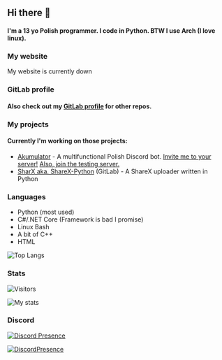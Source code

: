 ## Hi there 👋
#### I'm a 13 yo Polish programmer. I code in Python. BTW I use Arch (I love linux). 

### My website
<!--- Why don't you visit my new webiste [ggorg.tk](https://ggorg.tk/)? -->
My website is currently down 

### GitLab profile
#### Also check out my [GitLab profile](https://gitlab.com/GGORG) for other repos.

### My projects
#### Currently I'm working on those projects:
* [Akumulator](https://ggorg.tk/dc) - A multifunctional Polish Discord bot. [Invite me to your server!](https://ggorg.tk/bot) [Also, join the testing server.](https://ggorg.tk/dc)
* [SharX aka. ShareX-Python](https://gitlab.com/GGORG/SharX) (GitLab) - A ShareX uploader written in Python

### Languages

* Python (most used)
* C#/.NET Core (Framework is bad I promise)
* Linux Bash
* A bit of C++
* HTML

![Top Langs](https://github-readme-stats.vercel.app/api/top-langs/?username=GGORG0&count_private=true&theme=dark&show_icons=true&hide_langs_below=1")

### Stats
![Visitors](https://komarev.com/ghpvc/?username=GGORG0)

![My stats](https://github-readme-stats.vercel.app/api?username=GGORG0&count_private=true&theme=dark&show_icons=true)

### Discord
[![Discord Presence](https://lanyard-profile-readme.vercel.app/api/819845763848601611)](https://discord.com/users/819845763848601611)

[![DiscordPresence](https://discord.c99.nl/widget/theme-4/819845763848601611.png)](https://discord.com/users/819845763848601611)

